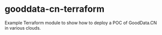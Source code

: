 # gooddata-cn-terraform
Example Terraform module to show how to deploy a POC of GoodData.CN in various clouds.
